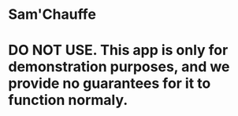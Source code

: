 # Sam'Chauffe

# DO NOT USE. This app is only for demonstration purposes, and we provide no guarantees for it to function normaly.
